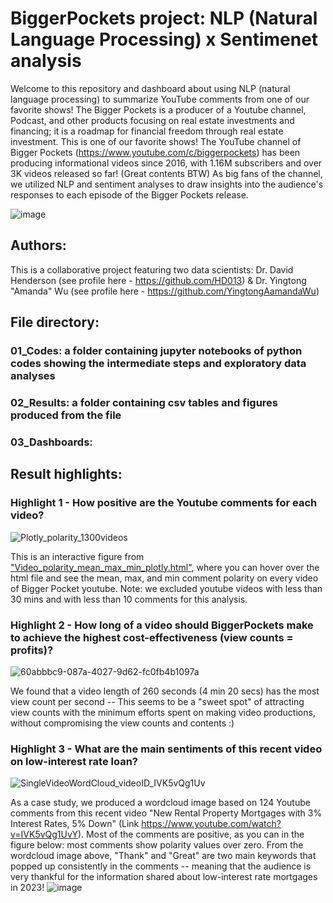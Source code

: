 # BiggerPockets project: NLP (Natural Language Processing) x Sentimenet analysis  
Welcome to this repository and dashboard about using NLP (natural language processing) to summarize YouTube comments from one of our favorite shows! The Bigger Pockets is a producer of a Youtube channel, Podcast, and other products focusing on real estate investments and financing; it is a roadmap for financial freedom through real estate investment. This is one of our favorite shows! The YouTube channel of Bigger Pockets (https://www.youtube.com/c/biggerpockets) has been producing informational videos since 2016, with 1.16M subscribers and over 3K videos released so far! (Great contents BTW) As big fans of the channel, we utilized NLP and sentiment analyses to draw insights into the audience's responses to each episode of the Bigger Pockets release. 

![image](https://github.com/HD013/BiggerPockets_NLP-/assets/80353259/459ae657-fad8-4198-9b95-4b5376795639)



## **Authors:**
This is a collaborative project featuring two data scientists: Dr. David Henderson (see profile here - https://github.com/HD013) & Dr. Yingtong "Amanda" Wu (see profile here - https://github.com/YingtongAamandaWu)

## **File directory:**

### 01_Codes: a folder containing jupyter notebooks of python codes showing the intermediate steps and exploratory data analyses

### 02_Results: a folder containing csv tables and figures produced from the file

### 03_Dashboards:

## **Result highlights:**

### **Highlight 1 - How positive are the Youtube comments for each video?**

![Plotly_polarity_1300videos](https://github.com/HD013/BiggerPockets_NLP-/assets/80353259/736c3e0e-8f4f-4b2f-8338-878f5e366082)

This is an interactive figure from ["Video_polarity_mean_max_min_plotly.html"]([url](https://github.com/HD013/BiggerPockets_NLP-/blob/main/02_Results/Video_polarity_mean_max_min_plotly.html)), where you can hover over the html file and see the mean, max, and min comment polarity on every video of Bigger Pocket youtube. Note: we excluded youtube videos with less than 30 mins and with less than 10 comments for this analysis. 

### **Highlight 2 - How long of a video should BiggerPockets make to achieve the highest cost-effectiveness (view counts = profits)?**

![60abbbc9-087a-4027-9d62-fc0fb4b1097a](https://github.com/HD013/BiggerPockets_NLP-/assets/80353259/e7ba7ef3-7ae4-4806-9f5d-ccbc3bd25fa4)

We found that a video length of 260 seconds (4 min 20 secs) has the most view count per second -- This seems to be a "sweet spot" of attracting view counts with the minimum efforts spent on making video productions, without compromising the view counts and contents :) 

### **Highlight 3 - What are the main sentiments of this recent video on low-interest rate loan?**
![SingleVideoWordCloud_videoID_IVK5vQg1Uv](https://github.com/HD013/BiggerPockets_NLP-/assets/80353259/e019b801-8fb3-455e-8e28-42f217356664)

As a case study, we produced a wordcloud image based on 124 Youtube comments from this recent video "New Rental Property Mortgages with 3% Interest Rates, 5% Down" (Link https://www.youtube.com/watch?v=IVK5vQg1UvY). Most of the comments are positive, as you can in the figure below: most comments show polarity values over zero. From the wordcloud image above, "Thank" and "Great" are two main keywords that popped up consistently in the comments -- meaning that the audience is very thankful for the information shared about low-interest rate mortgages in 2023!
![image](https://github.com/HD013/BiggerPockets_NLP-/assets/80353259/27e43b04-8874-4457-8a59-38400811e06e=100x100)




